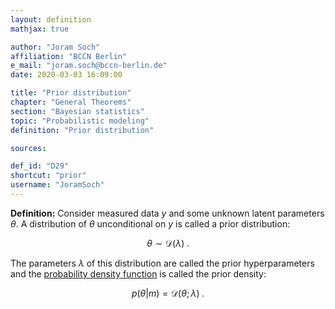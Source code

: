 ```yaml
---
layout: definition
mathjax: true

author: "Joram Soch"
affiliation: "BCCN Berlin"
e_mail: "joram.soch@bccn-berlin.de"
date: 2020-03-03 16:09:00

title: "Prior distribution"
chapter: "General Theorems"
section: "Bayesian statistics"
topic: "Probabilistic modeling"
definition: "Prior distribution"

sources:

def_id: "D29"
shortcut: "prior"
username: "JoramSoch"
---
```



**Definition:** Consider measured data $y$ and some unknown latent parameters $\theta$. A distribution of $\theta$ unconditional on $y$ is called a prior distribution:

$$ \label{eq:prior}
\theta \sim \mathcal{D}(\lambda) \; .
$$

The parameters $\lambda$ of this distribution are called the prior hyperparameters and the [probability density function](/D/pdf) is called the prior density:

$$ \label{eq:prior-pdf}
p(\theta|m) = \mathcal{D}(\theta; \lambda) \; .
$$